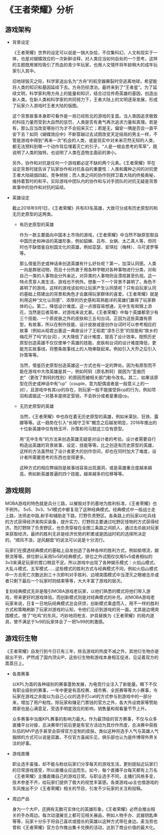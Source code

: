 # 《王者荣耀》分析
## 游戏架构
* 背景设定
   
   《王者荣耀》世界的设定可以说是一锅大杂烩，不仅集科幻、人文和现实于一体，也是对蝴蝶效应的一次新鲜诠释，对人类应当如何自处的一个思考。这样的主题既用冒险吸引了热血的青少年玩家，也用人文情怀将年龄稍大的成年玩家引入其中。
   
   旧地球毁灭之际，科学家送出名为“方舟”的航空器撕裂时空逃离地球，希望能将人类的知识和基因延续下去。方舟历经漂泊，最终来到了“王者星”。为了延续文明，科学家利用方舟上的能量和知识，结合过往传奇英雄的基因，创造出新人类。在新人类和科学家的共同努力下，王者大陆上的文明逐渐发展，形成了玩家介入游戏时王者大陆的版图。

   这个背景故事本身即可看作是一局已经败北的游戏的复盘。当人类因追求极致的科技力量而受到大自然的惩罚，人类是否有勇气再次追求力量和真理。若是有，那么应当改变哪些行为才不会招来灭亡；若是无，偏安一隅是否会一直平安下去？如同《蝴蝶效应中》不断穿越过去试图改变天定结局的男主一样，不管是游戏中得到“再来一次”机会的人类，或是现实中对未来茫然无知的人类，都无法预料到哪一个动作背后埋着灭亡的引子。“人是一根会思考的苇草”，既说明了人类的独特，也说明了人类在造物主面前的渺小。

   另外，协作和对抗是任何一个游戏都必定不缺的两个元素。《王者荣耀》早在设定背景时就告诉了玩家协作和对抗各自的重要性：人类和魔种之间的对抗使王者大陆硝烟四起，竞争频频；而人类之间的协作则捍卫着大陆的终极奥秘，维持着暂时的和平。实际游戏中团队内的协作和与对手团队的对抗无疑是背景故事中的协作和对抗的延续。

* 英雄设定

    截止2018年9月1日，《王者荣耀》共有83名英雄，大致可分成有历史原型的和无历史原型的这两类。
    * 有历史原型的英雄
    
        作为一款主要面向中国本土市场的游戏，《王者荣耀》中当然不缺原型取自中国历史和神话的英雄形象，例如貂蝉、吕布、女娲、太乙真人等，但同时也不缺借鉴自别国文化的英雄，例如亚瑟、安琪拉（梅林）、马可波罗等等。
        
        那么借鉴历史或神话来创造英雄有什么好处呢？第一，加深认同感。人类一向是群居动物，而且十分热衷于用各种字眼对各种事物进行分类，对和自己一类的人事物会分外亲近，对异类的人事物则会漠视甚至仇视。这一特点贯穿人类生活，游戏也不例外。想象一下一个背景不甚明了，角色不甚明了的游戏，这样的游戏该如何让玩家产生认同感呢？只有自玩家认同的基础上搭建出的背景和角色才会赢得玩家群体的喜爱。《王者荣耀》就是利用这种“文化认同感”、浓厚的历史感和耳熟能详的英雄们赢得了玩家群体的心。第二，降低设计难度。这一点很容易想通，无中生有和锦上添花，当然是后者简单，对游戏来说尤甚。《王者荣耀》中每个英雄都至少有三个技能、一个原皮肤之外的皮肤和三五句台词。正因为这些英雄有原型，有故事，所以在制作技能、设计皮肤或是创作台词时可以参考相应的故事（例如从昭君出塞这一典故设计了王昭君“凛冬已至”的技能和“故乡的梅花开了吗”的台词），大大降低了设计难度，提高了设计效率。按照历史原型创造英雄不仅仅使单个英雄的技能、皮肤和台词的设计难度降低，更能充实故事线，将整条故事线上的人物串联起来。例如引入大乔之后引入孙策等等。

        当然，借鉴历史原型创造英雄这一方式也有一定的弊处。因为有原型而不能在游戏中大改英雄是其一，例如阿轲（原名荆轲）就因为“歪曲历史”（更改了荆轲的性别）的原因而被相关部门勒令改名。其二，如果该原型在历史或神话中有“cp”（couple，意为配偶或者是一般意义上的一对），且游戏中有其cp的存在，则玩家一般不能接受拆cp的行为，例如项羽和虞姬这一对基本是绑定营销，不会拆分或者是重组cp。

    * 无历史原型的英雄

       当然，《王者荣耀》中也存在着无历史原型的英雄，例如米莱狄、狂铁、露娜等等。这一趋势在引入“长城守卫军”概念之后越发明显，2018年推出的十位新英雄中仅有杨玉环、孙策和司马懿这三位有原型。

       用“无中生有”的方法来创造英雄无疑是对设计者的考验。设计者需要自行构造出英雄的背景故事、设定、技能等等。比之创造有历史原型的英雄，这样的方法虽然给了设计者更大的创作空间，却也在同时加大了难度，设计者所需要思考的东西也变得更多。

        这种方式的相应弊端则是故事线容易出现漏洞，或是英雄重合度越来越高，例如新英雄普遍的四个技能，越来越多的位移等等。

## 游戏规则

MOBA游戏的特色就是兵分三路，以摧毁对手的基地为胜利标准，《王者荣耀》也不例外。
5v5、3v3、1v1模式中都复现了这种经典模式。经典模式中一般战士走上路，法师走中路,射手和辅助走下路，打野负责野区。各条路上的玩家以吃兵线的方式获得经济来购买装备，提升实力，打野则主要通过吃野区怪物的方式获得经济。而打野除了负责野区，也负责穿梭在全图三条路之间抓人，通过击杀敌对玩家来获取经济。最终的胜利无非是经济优势的积累或是团战时机的选择所决定的。“顺风不浪，逆风翻盘”的说法可以说是十分流行。

玩家们在摸透经典模式的基础上自发创造了各种各样的胜利方式，例如偷塔流，献祭流等等。排位默认采用5v5的经典模式，排位之外试图仅仅用5v5或者相似的3v3来满足玩家的胃口稍显不足。所以游戏中出现了各种娱乐模式：火焰山模式、大乱斗模式、五军模式......这些模式的胜利方式与经典模式不同，例如火焰山模式中一方总死亡次数达到三十次即判对手胜利、边境突围模式中当湮灭之眼被击杀或者只剩下最后一个玩家时则结束等等，大大丰富了游戏的层次。
        
复刻经典模式无非是吸引MOBA游戏老玩家，以他们熟悉的模式将他们带入游戏，带来更好的游戏体验。而创新模式则是对经典模式的补充。对MOBA游戏老玩家来说，日复一日地玩经典模式总会厌烦，创新模式乘虚而入，用不一样的胜利方式和策略刷新了玩家对游戏的认知，令他们见识到游戏的另一面。尤其是边境突围模式，借了“吃鸡”的东风，巧妙地将枪支、护具替换为《王者荣耀》的局内道具，使不满足于1v9的玩家体会了一把1v99的刺激感。

## 游戏衍生物

《王者荣耀》自发行到今日已有三年，除去游戏的热度不减之外，其他衍生物亦是层出不穷，俨然成了国内顶尖IP。这些衍生物和游戏本身相互促进，见证着双方的蒸蒸日上。
* 各类赛事

    以KPL为首的各种级别的赛事蓬勃发展，为电竞行业注入了新能量。眼下不仅有职业级别的赛事，一年中更是有高校赛、城市赛、全民赛等等大小赛事，令玩家在游戏之余能以为自己心仪的选手打call的方式参与到游戏中的一部分来，增加了用户粘性。除玩家和赚足门票钱的官方之外，各大外设商家等赞助商家也是心满意足，受选手明星效应的影响，销售量和观看量节节上升。
    
    众多赛事中当属KPL赛事的影响力最大。作为最顶级的官方赛事，不仅与众多直播平台对接，总决赛举行前后更是有官方活动为其炒作热度，总决赛中获胜队伍的MVP选手甚至会获得官方定制的皮肤。类似这种将选手人气与英雄人气捆绑的方式可以说是双赢，不仅官方喜闻乐见，俱乐部也认为是件博得外界关注的好事。

* 游戏直播
    
    职业选手虽强，却不能与粉丝玩家们分享每天的游戏生活，更别提贴近玩家们的日常游戏感受，所以直播业应运而生。如今，每个直播平台每天都有上万名《王者荣耀》主播直播自己的游戏日常。与职业选手不同，主播们风格多变，技术参差不齐，给玩家们提供了极大的视觉丰富感。各类游戏up主也借游戏的东风推出不少《王者荣耀》相关的节目，引发不少玩家的关注和投稿。


* 周边产品

    身为一个大IP，还拥有无数可实体化的英雄形象，《王者荣耀》必然会推出相关的手办周边。每次动漫展览上都可见相关展品，例如人物手办、武器钥匙串等等，玩家十分乐于将自己喜欢或擅长的英雄以这种方式带在身边。麦当劳也曾和《王者荣耀》官方合作推出集卡兑换的活动，达到了商业价值的最大化。
   
   


   